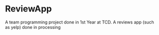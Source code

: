 # ReviewApp
A team programming project done in 1st Year at TCD. A reviews app (such as yelp) done in processing
